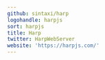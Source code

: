 ```yaml
---
github: sintaxi/harp
logohandle: harpjs
sort: harpjs
title: Harp
twitter: HarpWebServer
website: 'https://harpjs.com/'
---
```

